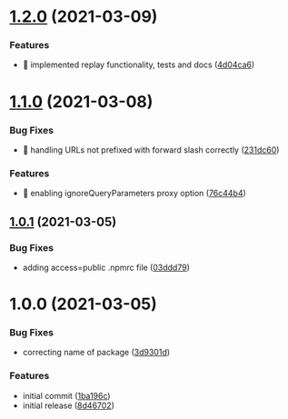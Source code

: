 # [1.2.0](https://github.com/davidkelley/vcr/compare/v1.1.0...v1.2.0) (2021-03-09)


### Features

* 🎸 implemented replay functionality, tests and docs ([4d04ca6](https://github.com/davidkelley/vcr/commit/4d04ca6b9707f52cad9277be7f9e18aef9476cd5))

# [1.1.0](https://github.com/davidkelley/vcr/compare/v1.0.1...v1.1.0) (2021-03-08)


### Bug Fixes

* 🐛 handling URLs not prefixed with forward slash correctly ([231dc60](https://github.com/davidkelley/vcr/commit/231dc60149eff9273fac90000a4d0532c456ad0b))


### Features

* 🎸 enabling ignoreQueryParameters proxy option ([76c44b4](https://github.com/davidkelley/vcr/commit/76c44b4478cd21e0e44085cfe3c903777e0bf019))

## [1.0.1](https://github.com/davidkelley/vcr/compare/v1.0.0...v1.0.1) (2021-03-05)


### Bug Fixes

* adding access=public .npmrc file ([03ddd79](https://github.com/davidkelley/vcr/commit/03ddd79890533a1f644a82679005d6d516828e73))

# 1.0.0 (2021-03-05)


### Bug Fixes

* correcting name of package ([3d9301d](https://github.com/davidkelley/vcr/commit/3d9301d9601797db2cc20566d1064eab7eac34a1))


### Features

* initial commit ([1ba196c](https://github.com/davidkelley/vcr/commit/1ba196c032eb3b23c530920617a8d82d288bed34))
* initial release ([8d46702](https://github.com/davidkelley/vcr/commit/8d4670285752a77d93cf07923235330ed9ed9ed5))
